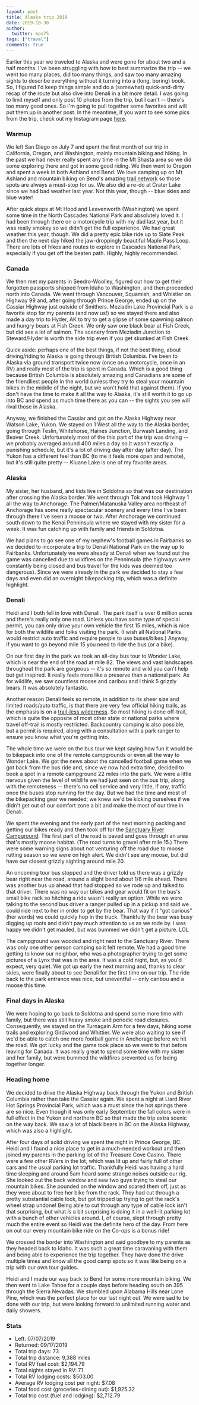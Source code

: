 ```yaml
---
layout: post
title: Alaska trip 2019
date: 2019-10-30
author:
  twitter: mps75
tags: ["travel"]
comments: true
---
```


Earlier this year we traveled to Alaska and were gone for about two and a half months.  I've been struggling with how to best summarize the trip -- we went too many places, did too many things, and saw too many amazing sights to describe everything without it turning into a (long, boring) book.  So, I figured I'd keep things simple and do a (somewhat) quick-and-dirty recap of the route but also dive into Denali in a bit more detail.  I was going to limit myself and only post 10 photos from the trip, but I can't -- there's too many good ones.  So I'm going to pull together some favorites and will put them up in another post.  In the meantime, if you want to see some pics from the trip, check out my Instagram page [here](https://www.instagram.com/mps75/).

### Warmup
We left San Diego on July 7 and spent the first month of our trip in California, Oregon, and Washington, mainly mountain biking and hiking.  In the past we had never really spent any time in the Mt Shasta area so we did some exploring there and got in some good riding.  We then went to Oregon and spent a week in both Ashland and Bend.  We love camping up on Mt Ashland and mountain biking on Bend's amazing [trail network](https://bendtrails.org) so those spots are always a must-stop for us.  We also did a re-do at Crater Lake since we had bad weather last year.  Not this year, though -- blue skies and blue water!

After quick stops at Mt Hood and Leavenworth (Washington) we spent some time in the North Cascades National Park and absolutely loved it.  I had been through there on a motorcycle trip with my dad last year, but it was really smokey so we didn't get the full experience.  We had great weather this year, though.  We did a pretty epic bike ride up to Slate Peak and then the next day hiked the jaw-droppingly beautiful Maple Pass Loop.  There are lots of hikes and routes to explore in Cascades National Park, especially if you get off the beaten path.  Highly, highly recommended.

### Canada
We then met my parents in Seedro-Woolley, figured out how to get their forgotten passports shipped from Idaho to Washington, and then proceeded north into Canada.  We went through Vancouver, Squamish, and Whistler on Highway 99 and, after going through Prince George, ended up on the Cassiar Highway just outside of Smithers.  Meziadin Lake Provincial Park is a favorite stop for my parents (and now us!) so we stayed there and also made a day trip to Hyder, AK to try to get a glipse of some spawning salmon and hungry bears at Fish Creek.  We only saw one black bear at Fish Creek, but did see a lot of salmon.  The scenery from Meziadin Junction to Steward/Hyder is worth the side trip even if you get skunked at Fish Creek.

Quick aside: perhaps one of the best things, if not the best thing, about driving/riding to Alaska is going through British Columbia.  I've been to Alaska via ground transport twice now (once on a motorcycle, once in an RV) and really most of the trip is spent in Canada.  Which is a good thing because British Columbia is absolutely amazing and Canadians are some of the friendliest people in the world (unless they try to steal your mountain bikes in the middle of the night, but we won't hold that against them).  If you don't have the time to make it all the way to Alaska, it's still worth it to go up into BC and spend as much time there as you can -- the sights you see will rival those in Alaska.

Anyway, we finished the Cassiar and got on the Alaska Highway near Watson Lake, Yukon.  We stayed on 1 West all the way to the Alaska border, going through Teslin, Whitehorse, Haines Junction, Burwash Landing, and Beaver Creek.  Unfortunately most of the this part of the trip was driving -- we probably averaged around 400 miles a day so it wasn't exactly a punishing schedule, but it's a lot of driving day after day (after day).  The Yukon has a different feel than BC (to me it feels more open and remote), but it's still quite pretty -- Kluane Lake is one of my favorite areas.

### Alaska
My sister, her husband, and kids live in Soldotna so that was our destination after crossing the Alaska border.  We went through Tok and took Highway 1 all the way to Anchorage.  The Palmer/Matanuska Valley area northeast of Anchorage has some really spectacular scenery and every time I've been through there I've seen a moose or two.  After Anchorage we continued south down to the Kenai Penninsula where we stayed with my sister for a week.  It was fun catching up with family and friends in Soldotna.

We had plans to go see one of my nephew's football games in Fairbanks so we decided to incorporate a trip to Denali National Park on the way up to Fairbanks.  Unfortunately we were already at Denali when we found out the game was cancelled due to wildfires on the Penninsula (the highways were constantly being closed and bus travel for the kids was deemed too dangerous).  Since we were already in the park we decided to stay a few days and even did an overnight bikepacking trip, which was a definite highlight.

### Denali
Heidi and I both fell in love with Denali.  The park itself is over 6 million acres and there's really only one road.  Unless you have some type of special permit, you can only drive your own vehicle the first 15 miles, which is nice for both the wildlife and folks visiting the park.  (I wish all National Parks would restrict auto traffic and require people to use buses/bikes.)  Anyway, if you want to go beyond mile 15 you need to ride the bus (or a bike).

On our first day in the park we took an all-day bus tour to Wonder Lake, which is near the end of the road at mile 82.  The views and vast landscapes throughout the park are gorgeous -- it's so remote and wild you can't help but get inspired.  It really feels more like a preserve than a national park.  As for wildlife, we saw countless moose and caribou and I think 5 grizzly bears.  It was absolutely fantastic.

Another reason Denali feels so remote, in addition to its sheer size and limited roads/auto traffic, is that there are very few official hiking trails, as the emphasis is on a [trail-less wilderness](https://www.nps.gov/dena/planyourvisit/dayhiking.htm).  So most hiking is done off-trail, which is quite the opposite of most other state or national parks where travel off-trail is mostly restricted.  Backcountry camping is also possible, but a permit is required, along with a consultation with a park ranger to ensure you know what you're getting into.

The whole time we were on the bus tour we kept saying how fun it would be to bikepack into one of the remote campgrounds or even all the way to Wonder Lake.  We got the news about the cancelled football game when we got back from the bus ride and, since we now had extra time, decided to book a spot in a remote campground 22 miles into the park.  We were a little nervous given the level of wildlife we had just seen on the bus trip, along with the remoteness -- there's no cell service and very little, if any, traffic once the buses stop running for the day.  But we had the time and most of the bikepacking gear we needed; we knew we'd be kicking ourselves if we didn't get out of our comfort zone a bit and make the most of our time in Denali.

We spent the evening and the early part of the next morning packing and getting our bikes ready and then took off for the [Sanctuary River Campground](https://www.nps.gov/dena/planyourvisit/campground-sanctuary.htm#6/63.421/-148.491).  The first part of the road is paved and goes through an area that's mostly moose habitat.  (The road turns to gravel after mile 15.)  There were some warning signs about not venturing off the road due to moose rutting season so we were on high alert.  We didn't see any moose, but did have our closest grizzly sighting around mile 20.

An oncoming tour bus stopped and the driver told us there was a grizzly bear right near the road, around a slight bend about 1/8 mile ahead.  There was another bus up ahead that had stopped so we rode up and talked to that driver.  There was no way our bikes and gear would fit on the bus's small bike rack so hitching a ride wasn't really an option.  While we were talking to the second bus driver a ranger pulled up in a pickup and said we could ride next to her in order to get by the bear.  That way if it "got curious" (her words) we could quickly hop in the truck.  Thankfully the bear was busy digging up roots and didn't pay much attention to us as we rode by.  I was happy we didn't get mauled, but was bummed we didn't get a picture.  LOL

The campground was wooded and right next to the Sanctuary River.  There was only one other person camping so it felt remote.  We had a good time getting to know our neighbor, who was a photographer trying to get some pictures of a Lynx that was in the area.  It was a cold night, but, as you'd expect, very quiet.  We got up early the next morning and, thanks to clear skies, were finally about to see Denali for the first time on our trip.  The ride back to the park entrance was nice, but uneventful -- only caribou and a moose this time.

### Final days in Alaska
We were hoping to go back to Soldotna and spend some more time with family, but there was still heavy smoke and periodic road closures.  Consequently, we stayed on the Turnagain Arm for a few days, hiking some trails and exploring Girdwood and Whittier.  We were also waiting to see if we'd be able to catch one more football game in Anchorage before we hit the road.  We got lucky and the game took place so we went to that before leaving for Canada.  It was really great to spend some time with my sister and her family, but were bummed the wildfires prevented us for being together longer.

### Heading home
We decided to drive the Alaska Highway back through the Yukon and British Columbia rather than take the Cassiar again.  We spent a night at Liard River Hot Springs Provincial Park, which was a must since the hot springs there are so nice.  Even though it was only early September the fall colors were in full effect in the Yukon and northern BC so that made the trip extra scenic on the way back.  We saw a lot of black bears in BC on the Alaska Highway, which was also a highlight.

After four days of solid driving we spent the night in Prince George, BC.  Heidi and I found a nice place to get in a much-needed workout and then joined my parents in the parking lot of the Treasure Cove Casino.  There were a few other RVers in the lot, which was lit up and fairly full of other cars and the usual parking lot traffic.  Thankfully Heidi was having a hard time sleeping and around 5am heard some strange noises outside our rig.  She looked out the back window and saw two guys trying to steal our mountain bikes.  She pounded on the window and scared them off, just as they were about to free her bike from the rack.  They had cut through a pretty substantial cable lock, but got tripped up trying to get the rack's wheel strap undone!  Being able to cut through any type of cable lock isn't that surprising, but what _is_ a bit surprising is doing it in a well-lit parking lot with a bunch of other vehicles around.  I, of course, slept through pretty much the entire event so Heidi was the definite hero of the day.  From here on out our every mountain bike ride on the Co-ops is a bonus ride!

We crossed the border into Washington and said goodbye to my parents as they headed back to Idaho.  It was such a great time caravaning with them and being able to experience the trip together.  They have done the drive multiple times and know all the good camp spots so it was like being on a trip with our own tour guides.

Heidi and I made our way back to Bend for some more mountain biking.  We then went to Lake Tahoe for a couple days before heading south on 395 through the Sierra Nevadas.  We stumbled upon Alabama Hills near Lone Pine, which was the perfect place for our last night out.  We were sad to be done with our trip, but were looking forward to unlimited running water and daily showers.

### Stats
* Left: 07/07/2019
* Returned: 09/17/2019
* Total trip days: 73
* Total trip distance: 9,388 miles
* Total RV fuel cost: $2,194.79
* Total nights stayed in RV: 71
* Total RV lodging costs: $503.00
* Average RV lodging cost per night: $7.08
* Total food cost (groceries+dining out): $1,925.32
* Total trip cost (fuel and lodging): $2,712.79